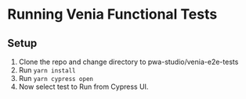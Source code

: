 # Running Venia Functional Tests

## Setup
1. Clone the repo and change directory to pwa-studio/venia-e2e-tests
2. Run `yarn install`
3. Run `yarn cypress open`
4. Now select test to Run from Cypress UI.